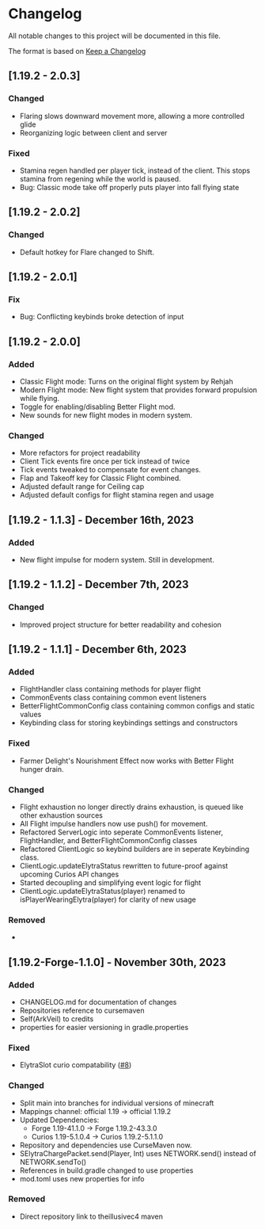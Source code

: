 # Changelog
All notable changes to this project will be documented in this file.

The format is based on [Keep a Changelog](http://keepachangelog.com/en/1.0.0/)

## [1.19.2 - 2.0.3]

### Changed
- Flaring slows downward movement more, allowing a more controlled glide
- Reorganizing logic between client and server

### Fixed
- Stamina regen handled per player tick, instead of the client. This stops stamina from regening while the world is paused.
- Bug: Classic mode take off properly puts player into fall flying state

## [1.19.2 - 2.0.2]

### Changed

- Default hotkey for Flare changed to Shift.

## [1.19.2 - 2.0.1]

### Fix

- Bug: Conflicting keybinds broke detection of input

## [1.19.2 - 2.0.0]

### Added

- Classic Flight mode: Turns on the original flight system by Rehjah
- Modern Flight mode: New flight system that provides forward propulsion while flying.
- Toggle for enabling/disabling Better Flight mod.
- New sounds for new flight modes in modern system.
### Changed

- More refactors for project readability
- Client Tick events fire once per tick instead of twice
- Tick events tweaked to compensate for event changes.
- Flap and Takeoff key for Classic Flight combined. 
- Adjusted default range for Ceiling cap
- Adjusted default configs for flight stamina regen and usage

## [1.19.2 - 1.1.3] - December 16th, 2023

### Added

- New flight impulse for modern system. Still in development.

## [1.19.2 - 1.1.2] - December 7th, 2023

### Changed

- Improved project structure for better readability and cohesion


## [1.19.2 - 1.1.1] - December 6th, 2023

### Added

- FlightHandler class containing methods for player flight
- CommonEvents class containing common event listeners
- BetterFlightCommonConfig class containing common configs and static values
- Keybinding class for storing keybindings settings and constructors

### Fixed

- Farmer Delight's Nourishment Effect now works with Better Flight hunger drain.

### Changed

- Flight exhaustion no longer directly drains exhaustion, is queued like other exhaustion sources
- All Flight impulse handlers now use push() for movement.
- Refactored ServerLogic into seperate CommonEvents listener, FlightHandler, and BetterFlightCommonConfig classes
- Refactored ClientLogic so keybind builders are in seperate Keybinding class.
- ClientLogic.updateElytraStatus rewritten to future-proof against upcoming Curios API changes
- Started decoupling and simplifying event logic for flight
- ClientLogic.updateElytraStatus(player) renamed to isPlayerWearingElytra(player) for clarity of new usage
### Removed

- 

## [1.19.2-Forge-1.1.0] - November 30th, 2023

### Added

- CHANGELOG.md for documentation of changes
- Repositories reference to cursemaven
- Self(ArkVeil) to credits
- properties for easier versioning in gradle.properties

### Fixed

- ElytraSlot curio compatability ([#8](https://github.com/rejahtavi/betterflight/issues/8))

### Changed

- Split main into branches for individual versions of minecraft
- Mappings channel: official 1.19 -> official 1.19.2
- Updated Dependencies: 
  - Forge 1.19-41.1.0 -> Forge 1.19.2-43.3.0
  - Curios 1.19-5.1.0.4 -> Curios 1.19.2-5.1.1.0
- Repository and dependencies use CurseMaven now.
- SElytraChargePacket.send(Player, Int) uses NETWORK.send() instead of NETWORK.sendTo()
- References in build.gradle changed to use properties
- mod.toml uses new properties for info

### Removed

- Direct repository link to theillusivec4 maven